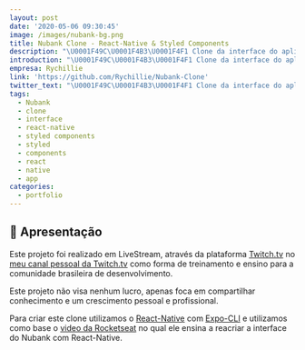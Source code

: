 ```yaml
---
layout: post
date: '2020-05-06 09:30:45'
image: /images/nubank-bg.png
title: Nubank Clone - React-Native & Styled Components
description: "\U0001F49C\U0001F4B3\U0001F4F1 Clone da interface do aplicativo Nubank feito com React-Native e Expo-CLI"
introduction: "\U0001F49C\U0001F4B3\U0001F4F1 Clone da interface do aplicativo Nubank feito com React-Native e Expo-CLI"
empresa: Rychillie
link: 'https://github.com/Rychillie/Nubank-Clone'
twitter_text: "\U0001F49C\U0001F4B3\U0001F4F1 Clone da interface do aplicativo Nubank feito com React-Native e Expo-CLI"
tags:
  - Nubank
  - clone
  - interface
  - react-native
  - styled components
  - styled
  - components
  - react
  - native
  - app
categories:
  - portfolio
---
```

## 🚀 Apresentação

Este projeto foi realizado em LiveStream, através da plataforma [Twitch.tv](https://twitch.tv) no [meu canal pessoal da Twitch.tv](https://twitch.tv/rychillie) como forma de treinamento e ensino para a comunidade brasileira de desenvolvimento.

Este projeto não visa nenhum lucro, apenas foca em compartilhar conhecimento e um crescimento pessoal e profissional.

Para criar este clone utilizamos o [React-Native](https://reactnative.dev/) com [Expo-CLI](https://expo.io/tools) e utilizamos como base o [video da Rocketseat](https://youtu.be/DDm0M_rZLJo) no qual ele ensina a reacriar a interface do Nubank com React-Native.
